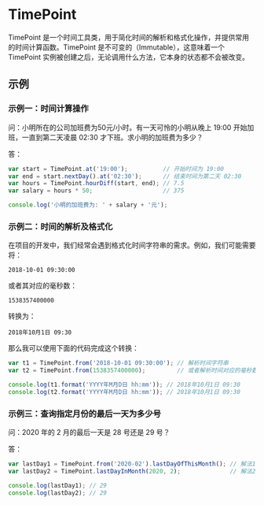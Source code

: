 # TimePoint

TimePoint 是一个时间工具类，用于简化时间的解析和格式化操作，并提供常用的时间计算函数。TimePoint 是不可变的（Immutable），这意味着一个 TimePoint 实例被创建之后，无论调用什么方法，它本身的状态都不会被改变。

## 示例

### 示例一：时间计算操作

问：小明所在的公司加班费为50元/小时。有一天可怜的小明从晚上 19:00 开始加班，一直到第二天凌晨 02:30 才下班。求小明的加班费为多少？

答：

```js
var start = TimePoint.at('19:00');          // 开始时间为 19:00
var end = start.nextDay().at('02:30');      // 结束时间为第二天 02:30
var hours = TimePoint.hourDiff(start, end); // 7.5
var salary = hours * 50;                    // 375

console.log('小明的加班费为: ' + salary + '元');
```

### 示例二：时间的解析及格式化

在项目的开发中，我们经常会遇到格式化时间字符串的需求。例如，我们可能需要将：

```
2018-10-01 09:30:00
```

或者其对应的毫秒数：

```
1538357400000
```

转换为：

```
2018年10月1日 09:30
```

那么我可以使用下面的代码完成这个转换：

```js
var t1 = TimePoint.from('2018-10-01 09:30:00'); // 解析时间字符串
var t2 = TimePoint.from(1538357400000);         // 或者解析时间对应的毫秒数

console.log(t1.format('YYYY年M月D日 hh:mm')); // 2018年10月1日 09:30
console.log(t2.format('YYYY年M月D日 hh:mm')); // 2018年10月1日 09:30
```

### 示例三：查询指定月份的最后一天为多少号

问：2020 年的 2 月的最后一天是 28 号还是 29 号？

答：

```js
var lastDay1 = TimePoint.from('2020-02').lastDayOfThisMonth(); // 解法1
var lastDay2 = TimePoint.lastDayInMonth(2020, 2);              // 解法2

console.log(lastDay1); // 29
console.log(lastDay2); // 29
```
